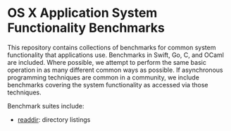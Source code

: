 # OS X Application System Functionality Benchmarks

This repository contains collections of benchmarks for common system
functionality that applications use. Benchmarks in Swift, Go, C, and
OCaml are included. Where possible, we attempt to perform the same basic
operation in as many different common ways as possible. If asynchronous
programming techniques are common in a community, we include benchmarks
covering the system functionality as accessed via those techniques.

Benchmark suites include:

 - [readdir](readdir): directory listings
